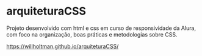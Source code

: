 # arquiteturaCSS
Projeto desenvolvido com html e css em curso de responsividade da Alura, com foco na organização, boas práticas e metodologias sobre CSS.

https://willholtman.github.io/arquiteturaCSS/
